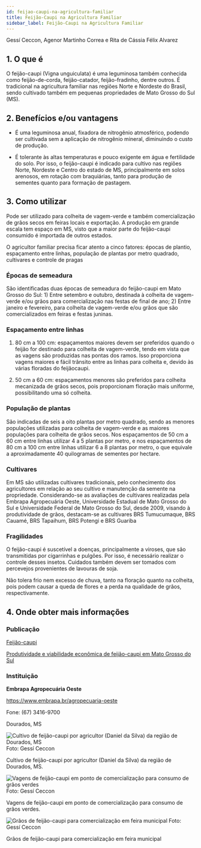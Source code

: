 ```yaml
---
id: feijao-caupi-na-agricultura-familiar
title: Feijão-Caupi na Agricultura Familiar
sidebar_label: Feijão-Caupi na Agricultura Familiar
---
```


<div class="center-textArticle">Gessí Ceccon, Agenor Martinho Correa e Rita de Cássia Félix Alvarez</div>

## **1. O que é**

O feijão-caupi (Vigna unguiculata) é uma leguminosa também
conhecida como feijão-de-corda, feijão-catador, feijão-fradinho,
dentre outros. É tradicional na agricultura familiar nas regiões
Norte e Nordeste do Brasil, sendo cultivado também em
pequenas propriedades de Mato Grosso do Sul (MS).

## **2. Benefícios e/ou vantagens**

- É uma leguminosa anual, fixadora de nitrogênio atmosférico,
  podendo ser cultivada sem a aplicação de nitrogênio mineral,
  diminuindo o custo de produção.

- É tolerante às altas temperaturas e pouco exigente em água e
  fertilidade do solo. Por isso, o feijão-caupi é indicado para
  cultivo nas regiões Norte, Nordeste e Centro do estado de MS,
  principalmente em solos arenosos, em rotação com
  braquiárias, tanto para produção de sementes quanto para
  formação de pastagem.

## **3. Como utilizar**

Pode ser utilizado para colheita de vagem-verde e também
comercialização de grãos secos em feiras locais e exportação. A
produção em grande escala tem espaço em MS, visto que a
maior parte do feijão-caupi consumido é importada de outros
estados.

O agricultor familiar precisa ficar atento a cinco fatores: épocas
de plantio, espaçamento entre linhas, população de plantas por
metro quadrado, cultivares e controle de pragas

### Épocas de semeadura

São identificadas duas épocas de semeadura do feijão-caupi em
Mato Grosso do Sul: 1) Entre setembro e outubro, destinada à
colheita de vagem-verde e/ou grãos para comercialização nas
festas de final de ano; 2) Entre janeiro e fevereiro, para colheita
de vagem-verde e/ou grãos que são comercializados em feiras e
festas juninas.

### Espaçamento entre linhas

1. 80 cm a 100 cm: espaçamentos maiores devem ser preferidos
   quando o feijão for destinado para colheita de vagem-verde,
   tendo em vista que as vagens são produzidas nas pontas dos
   ramos. Isso proporciona vagens maiores e fácil trânsito entre
   as linhas para colheita e, devido às várias floradas do feijãocaupi.

2. 50 cm a 60 cm: espaçamentos menores são preferidos para
   colheita mecanizada de grãos secos, pois proporcionam
   floração mais uniforme, possibilitando uma só colheita.

### População de plantas

São indicadas de seis a oito plantas por metro quadrado, sendo
as menores populações utilizadas para colheita de vagem-verde
e as maiores populações para colheita de grãos secos. Nos
espaçamentos de 50 cm a 60 cm entre linhas utilizar 4 a 5 plantas
por metro, e nos espaçamentos de 80 cm a 100 cm entre linhas
utilizar 6 a 8 plantas por metro, o que equivale a aproximadamente 40 quilogramas de sementes por hectare.

### Cultivares

Em MS são utilizadas cultivares tradicionais, pelo conhecimento
dos agricultores em relação ao seu cultivo e manutenção da
semente na propriedade. Considerando-se as avaliações de cultivares realizadas pela Embrapa Agropecuária Oeste,
Universidade Estadual de Mato Grosso do Sul e Universidade
Federal de Mato Grosso do Sul, desde 2009, visando à
produtividade de grãos, destacam-se as cultivares BRS
Tumucumaque, BRS Cauamé, BRS Tapaihum, BRS Potengi e
BRS Guariba

### Fragilidades

O feijão-caupi é suscetível a doenças, principalmente a viroses,
que são transmitidas por cigarrinhas e pulgões. Por isso, é
necessário realizar o controle desses insetos. Cuidados também
devem ser tomados com percevejos provenientes de lavouras de
soja.

Não tolera frio nem excesso de chuva, tanto na floração quanto
na colheita, pois podem causar a queda de flores e a perda na
qualidade de grãos, respectivamente.

## **4. Onde obter mais informações**

### Publicação

[Feijão-caupi](https://www.embrapa.br/feijao-caupi)

[Produtividade e viabilidade econômica de feijão-caupi em Mato Grosso do Sul](https://bit.ly/2S1JMsd)

### Instituição

**Embrapa Agropecuária Oeste**

https://www.embrapa.br/agropecuaria-oeste

Fone: (67) 3416-9700

Dourados, MS

![Cultivo de feijão-caupi por agricultor (Daniel da Silva) da região de Dourados, MS](img/docs/09_feijao_caupi/FOTO_01.jpg)
Foto: Gessí Ceccon

<div className="center-textImage">
Cultivo de feijão-caupi por
agricultor (Daniel da Silva)
da região de Dourados, MS.
</div>

![Vagens de feijão-caupi em ponto de comercialização para consumo de grãos verdes](img/docs/09_feijao_caupi/FOTO_02.jpg)
Foto: Gessí Ceccon

<div className="center-textImage">
Vagens de feijão-caupi em
ponto de comercialização para
consumo de grãos verdes.
</div>

![Grãos de feijão-caupi para comercialização em feira municipal](img/docs/09_feijao_caupi/FOTO_03.jpg)
Foto: Gessí Ceccon

<div className="center-textImage">
Grãos de feijão-caupi para comercialização
em feira municipal
</div>
